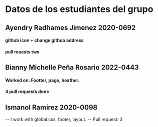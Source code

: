 # Datos de los estudiantes del grupo

## Ayendry Radhames Jimenez 2020-0692
<h4>github icon + change github address</h4>
<h4>pull reuests two</h4>

## Bianny Michelle Peña Rosario 2022-0443
<h4>Worked on: Footter, page, heather.</h4>
<h4>4 pull requests done</h4>

## Ismanol Ramirez 2020-0098
-- I work with global.css, footer, layout.
-- Pull request: 3
